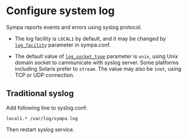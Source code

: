 Configure system log
====================

Sympa reports events and errors using syslog protocol.

* The log facility is ``LOCAL1`` by default, and it may be changed by [``log_facility``](../man/sympa.conf.5.md#log_facility) parameter in sympa.conf.

* The default value of [``log_socket_type``](../man/sympa.conf.5.md#log_socket_type) parameter is ``unix``, using Unix domain socket to cammunicate with syslog server.  Some platforms including Solaris prefer to ``stream``.  The value may also be ``inet``, using TCP or UDP connection.

Traditional syslog
------------------

Add following line to syslog.conf:
```
local1.* /var/log/sympa.log
```
Then restart syslog service.

